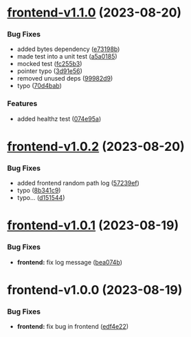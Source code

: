 # [frontend-v1.1.0](https://github.com/Darchie4/DevOps-Hand-in-G09a/compare/frontend-v1.0.2...frontend-v1.1.0) (2023-08-20)


### Bug Fixes

* added bytes dependency ([e73198b](https://github.com/Darchie4/DevOps-Hand-in-G09a/commit/e73198bc9ad680acc91d59d7f985e0747ab5e608))
* made test into a unit test ([a5a0185](https://github.com/Darchie4/DevOps-Hand-in-G09a/commit/a5a018582287d8332d4c0008742bf2bea09e9fe0))
* mocked test ([fc255b3](https://github.com/Darchie4/DevOps-Hand-in-G09a/commit/fc255b3499673bb36b7aff04f8c91cb7588882ff))
* pointer typo ([3d91e56](https://github.com/Darchie4/DevOps-Hand-in-G09a/commit/3d91e568edc79a9f5108e7959733121eca5ff8a7))
* removed unused deps ([99982d9](https://github.com/Darchie4/DevOps-Hand-in-G09a/commit/99982d90c17890f37d2d6dcf46f53f7dbaea3111))
* typo ([70d4bab](https://github.com/Darchie4/DevOps-Hand-in-G09a/commit/70d4bab19a4abc2b077ad75ded67b06ca3f48ae4))


### Features

* added healthz test ([074e95a](https://github.com/Darchie4/DevOps-Hand-in-G09a/commit/074e95ad37fe86e947b76dfe71c236c2cacba2a0))

# [frontend-v1.0.2](https://github.com/Darchie4/DevOps-Hand-in-G09a/compare/frontend-v1.0.1...frontend-v1.0.2) (2023-08-20)


### Bug Fixes

* added frontend random path log ([57239ef](https://github.com/Darchie4/DevOps-Hand-in-G09a/commit/57239ef335f0cd34a967ee476a35736aefce2aff))
* typo ([8b341c9](https://github.com/Darchie4/DevOps-Hand-in-G09a/commit/8b341c96c7006abbb8f440d73c242ad42b5d9ecd))
* typo... ([d151544](https://github.com/Darchie4/DevOps-Hand-in-G09a/commit/d15154426955712e4cefce75b52aa8edac50734c))

# [frontend-v1.0.1](https://github.com/Darchie4/DevOps-Hand-in-G09a/compare/frontend-v1.0.0...frontend-v1.0.1) (2023-08-19)


### Bug Fixes

* **frontend:** fix log message ([bea074b](https://github.com/Darchie4/DevOps-Hand-in-G09a/commit/bea074bababa0a5b4f76aea05d1caf40b8cbc40a))

# frontend-v1.0.0 (2023-08-19)


### Bug Fixes

* **frontend:** fix bug in frontend ([edf4e22](https://github.com/Darchie4/DevOps-Hand-in-G09a/commit/edf4e22fce4d90b2cc7b653b44beef397d283fe5))
